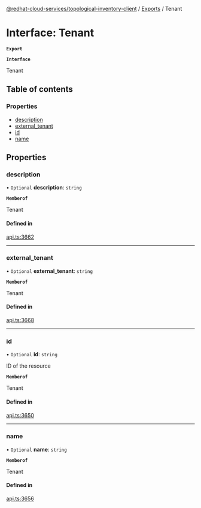 [@redhat-cloud-services/topological-inventory-client](../README.md) / [Exports](../modules.md) / Tenant

# Interface: Tenant

**`Export`**

**`Interface`**

Tenant

## Table of contents

### Properties

- [description](Tenant.md#description)
- [external\_tenant](Tenant.md#external_tenant)
- [id](Tenant.md#id)
- [name](Tenant.md#name)

## Properties

### description

• `Optional` **description**: `string`

**`Memberof`**

Tenant

#### Defined in

[api.ts:3662](https://github.com/RedHatInsights/javascript-clients/blob/master/packages/topological-inventory/api.ts#L3662)

___

### external\_tenant

• `Optional` **external\_tenant**: `string`

**`Memberof`**

Tenant

#### Defined in

[api.ts:3668](https://github.com/RedHatInsights/javascript-clients/blob/master/packages/topological-inventory/api.ts#L3668)

___

### id

• `Optional` **id**: `string`

ID of the resource

**`Memberof`**

Tenant

#### Defined in

[api.ts:3650](https://github.com/RedHatInsights/javascript-clients/blob/master/packages/topological-inventory/api.ts#L3650)

___

### name

• `Optional` **name**: `string`

**`Memberof`**

Tenant

#### Defined in

[api.ts:3656](https://github.com/RedHatInsights/javascript-clients/blob/master/packages/topological-inventory/api.ts#L3656)
